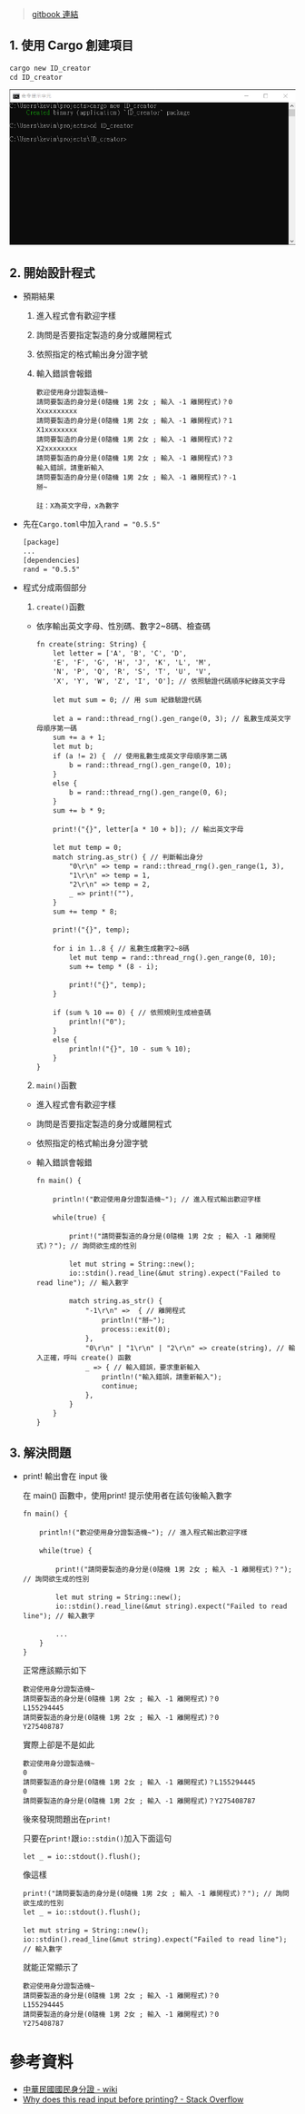 > ​[gitbook 連結](https://kevin823lin.gitbook.io/learn-rust-from-zero/id-creator)​

## 1. 使用 Cargo 創建項目
```
cargo new ID_creator
cd ID_creator
```

![](https://github.com/kevin823lin/sp108b/blob/master/FinalProject/src/4.1.png?raw=true)

## 2. 開始設計程式

* 預期結果
    1. 進入程式會有歡迎字樣
    2. 詢問是否要指定製造的身分或離開程式
    3. 依照指定的格式輸出身分證字號
    4. 輸入錯誤會報錯

        ```
        歡迎使用身分證製造機~
        請問要製造的身分是(0隨機 1男 2女 ; 輸入 -1 離開程式)？0
        Xxxxxxxxxx
        請問要製造的身分是(0隨機 1男 2女 ; 輸入 -1 離開程式)？1
        X1xxxxxxxx
        請問要製造的身分是(0隨機 1男 2女 ; 輸入 -1 離開程式)？2
        X2xxxxxxxx
        請問要製造的身分是(0隨機 1男 2女 ; 輸入 -1 離開程式)？3
        輸入錯誤，請重新輸入
        請問要製造的身分是(0隨機 1男 2女 ; 輸入 -1 離開程式)？-1
        掰~

        註：X為英文字母，x為數字
        ```

* 先在`Cargo.toml`中加入`rand = "0.5.5"`

    ```
    [package]
    ...
    [dependencies]
    rand = "0.5.5"
    ```

* 程式分成兩個部分

    1. `create()`函數
    * 依序輸出英文字母、性別碼、數字2~8碼、檢查碼

        ```
        fn create(string: String) {
            let letter = ['A', 'B', 'C', 'D', 
            'E', 'F', 'G', 'H', 'J', 'K', 'L', 'M', 
            'N', 'P', 'Q', 'R', 'S', 'T', 'U', 'V', 
            'X', 'Y', 'W', 'Z', 'I', 'O']; // 依照驗證代碼順序紀錄英文字母

            let mut sum = 0; // 用 sum 紀錄驗證代碼

            let a = rand::thread_rng().gen_range(0, 3); // 亂數生成英文字母順序第一碼
            sum += a + 1;
            let mut b;
            if (a != 2) {  // 使用亂數生成英文字母順序第二碼
                b = rand::thread_rng().gen_range(0, 10);
            }
            else {
                b = rand::thread_rng().gen_range(0, 6);
            }
            sum += b * 9;

            print!("{}", letter[a * 10 + b]); // 輸出英文字母
            
            let mut temp = 0;
            match string.as_str() { // 判斷輸出身分
                "0\r\n" => temp = rand::thread_rng().gen_range(1, 3),
                "1\r\n" => temp = 1,
                "2\r\n" => temp = 2,
                _ => print!(""),
            }
            sum += temp * 8;

            print!("{}", temp);
            
            for i in 1..8 { // 亂數生成數字2~8碼
                let mut temp = rand::thread_rng().gen_range(0, 10);
                sum += temp * (8 - i);

                print!("{}", temp);
            }

            if (sum % 10 == 0) { // 依照規則生成檢查碼
                println!("0");
            }
            else {
                println!("{}", 10 - sum % 10);
            }
        }
        ```
    2. `main()`函數
    * 進入程式會有歡迎字樣
    * 詢問是否要指定製造的身分或離開程式
    * 依照指定的格式輸出身分證字號
    * 輸入錯誤會報錯

        ```
        fn main() {

            println!("歡迎使用身分證製造機~"); // 進入程式輸出歡迎字樣

            while(true) {

                print!("請問要製造的身分是(0隨機 1男 2女 ; 輸入 -1 離開程式)？"); // 詢問欲生成的性別

                let mut string = String::new();
                io::stdin().read_line(&mut string).expect("Failed to read line"); // 輸入數字

                match string.as_str() {
                    "-1\r\n" =>  { // 離開程式
                        println!("掰~");
                        process::exit(0);
                    },
                    "0\r\n" | "1\r\n" | "2\r\n" => create(string), // 輸入正確，呼叫 create() 函數
                    _ => { // 輸入錯誤，要求重新輸入
                        println!("輸入錯誤，請重新輸入");
                        continue;
                    },
                }
            }
        }
        ```

## 3. 解決問題
* print! 輸出會在 input 後

    在 main() 函數中，使用print! 提示使用者在該句後輸入數字
    ```
    fn main() {

        println!("歡迎使用身分證製造機~"); // 進入程式輸出歡迎字樣

        while(true) {

            print!("請問要製造的身分是(0隨機 1男 2女 ; 輸入 -1 離開程式)？"); // 詢問欲生成的性別

            let mut string = String::new();
            io::stdin().read_line(&mut string).expect("Failed to read line"); // 輸入數字
            
            ...
        }
    }
    ```
    正常應該顯示如下
    ```
    歡迎使用身分證製造機~
    請問要製造的身分是(0隨機 1男 2女 ; 輸入 -1 離開程式)？0 
    L155294445
    請問要製造的身分是(0隨機 1男 2女 ; 輸入 -1 離開程式)？0
    Y275408787
    ```
    實際上卻是不是如此
    ```
    歡迎使用身分證製造機~
    0
    請問要製造的身分是(0隨機 1男 2女 ; 輸入 -1 離開程式)？L155294445
    0
    請問要製造的身分是(0隨機 1男 2女 ; 輸入 -1 離開程式)？Y275408787
    ```
    後來發現問題出在`print!`
    
    只要在`print!`跟`io::stdin()`加入下面這句
    ```
    let _ = io::stdout().flush();
    ```
    像這樣
    ```
    print!("請問要製造的身分是(0隨機 1男 2女 ; 輸入 -1 離開程式)？"); // 詢問欲生成的性別
    let _ = io::stdout().flush();

    let mut string = String::new();
    io::stdin().read_line(&mut string).expect("Failed to read line"); // 輸入數字
    ```
    就能正常顯示了
    ```
    歡迎使用身分證製造機~
    請問要製造的身分是(0隨機 1男 2女 ; 輸入 -1 離開程式)？0 
    L155294445
    請問要製造的身分是(0隨機 1男 2女 ; 輸入 -1 離開程式)？0
    Y275408787
    ```

# 參考資料
* [中華民國國民身分證 - wiki](https://zh.wikipedia.org/wiki/%E4%B8%AD%E8%8F%AF%E6%B0%91%E5%9C%8B%E5%9C%8B%E6%B0%91%E8%BA%AB%E5%88%86%E8%AD%89#%E7%B7%A8%E8%99%9F%E8%A6%8F%E5%89%87)
* [Why does this read input before printing?
\- Stack Overflow](https://stackoverflow.com/questions/34993744/why-does-this-read-input-before-printing)